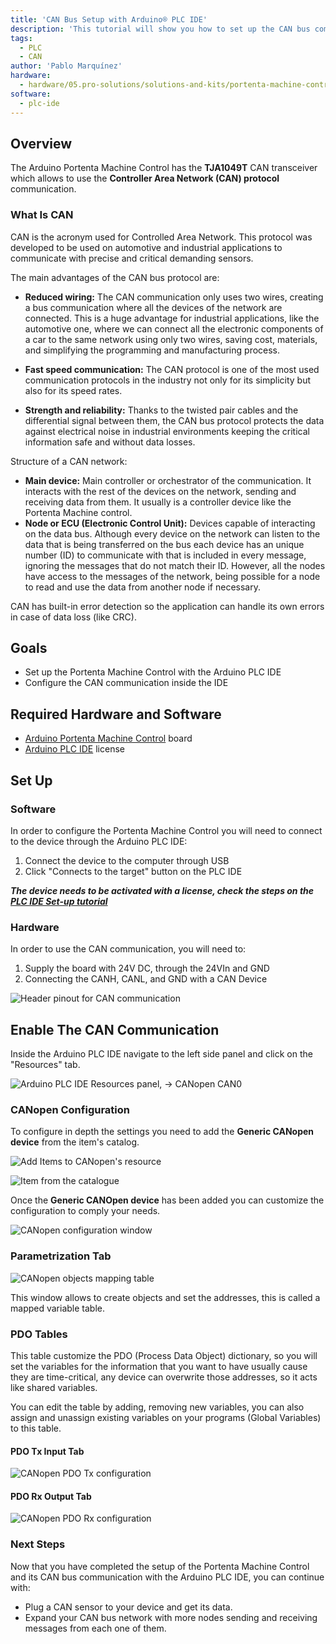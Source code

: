 ```yaml
---
title: 'CAN Bus Setup with Arduino® PLC IDE'
description: 'This tutorial will show you how to set up the CAN bus communication with the Arduino PLC IDE.'
tags:
  - PLC
  - CAN
author: 'Pablo Marquínez'
hardware:
  - hardware/05.pro-solutions/solutions-and-kits/portenta-machine-control
software:
  - plc-ide
---
```


## Overview

The Arduino Portenta Machine Control has the **TJA1049T** CAN transceiver which allows to use the **Controller Area Network (CAN) protocol** communication.

### What Is CAN

CAN is the acronym used for Controlled Area Network. This protocol was developed to be used on automotive and industrial applications to communicate with precise and critical demanding sensors. 

The main advantages of the CAN bus protocol are:

* **Reduced wiring:** The CAN communication only uses two wires, creating a bus communication where all the devices of the network are connected. This is a huge advantage for industrial applications, like the automotive one, where we can connect all the electronic components of a car to the same network using only two wires, saving cost, materials, and simplifying the programming and manufacturing process.

* **Fast speed communication:** The CAN protocol is one of the most used communication protocols in the industry not only for its simplicity but also for its speed rates.

* **Strength and reliability:** Thanks to the twisted pair cables and the differential signal between them, the CAN bus protocol protects the data against electrical noise in industrial environments keeping the critical information safe and without data losses.

Structure of a CAN network:
* **Main device:** Main controller or orchestrator of the communication. It interacts with the rest of the devices on the network, sending and receiving data from them. It usually is a controller device like the Portenta Machine control.
* **Node or ECU (Electronic Control Unit):** Devices capable of interacting on the data bus. Although every device on the network can listen to the data that is being transferred on the bus each device has an unique number (ID) to communicate with that is included in every message, ignoring the messages that do not match their ID. However, all the nodes have access to the messages of the network, being possible for a node to read and use the data from another node if necessary.

CAN has built-in error detection so the application can handle its own errors in case of data loss (like CRC).

## Goals

- Set up the Portenta Machine Control with the Arduino PLC IDE
- Configure the CAN communication inside the IDE

## Required Hardware and Software

- [Arduino Portenta Machine Control](https://store.arduino.cc/products/arduino-portenta-machine-control) board
- [Arduino PLC IDE](../../software/plc-ide) license

## Set Up

### Software

In order to configure the Portenta Machine Control you will need to connect to the device through the Arduino PLC IDE:

1. Connect the device to the computer through USB
2. Click "Connects to the target" button on the PLC IDE

***The device needs to be activated with a license, check the steps on the [PLC IDE Set-up tutorial](./plc-ide-setup-license)***

### Hardware

In order to use the CAN communication, you will need to:
1. Supply the board with 24V DC, through the 24VIn and GND
2. Connecting the CANH, CANL, and GND with a CAN Device

![Header pinout for CAN communication](assets/PMC-CAN-pins.svg)

## Enable The CAN Communication

Inside the Arduino PLC IDE navigate to the left side panel and click on the "Resources" tab.

![Arduino PLC IDE Resources panel, -> CANopen CAN0](assets/CAN-configuration.png)

### CANopen Configuration

To configure in depth the settings you need to add the **Generic CANopen device** from the item's catalog.

![Add Items to CANopen's resource](assets/CAN-configuration-add.png)

![Item from the catalogue](assets/CAN-configuration-add-catalog.png)

Once the **Generic CANOpen device** has been added you can customize the configuration to comply your needs.

![CANopen configuration window](assets/CAN-configuration-general.png)

<!--
Below, you will find an enumeration of the options located in each of the CAN configuration tabs and windows.

#### Network Settings Tabs

* Node number
* Node Guard Period(ms)
* Life time factor
* Boot time elapsed
* Wait boot-up message
* Node heartbeat producer time
* Node heartbeat consumer time
* Master heartbeat consumer time
* Mandatory
* Identify Object Check

#### PDO Mapping

* PDO Auto Mapping

#### PDO Tx Communication Settings Tab
Modes:
* User Defined Mode
* Sync Mode
* Event mode
* Cyclic mode

#### PDO Rx Communication Settings Tab
Modes:
* User Defined Mode
* Sync Mode
* Evemt Mode
-->

### Parametrization Tab

![CANopen objects mapping table](assets/CAN-configuration-parametrization.png)

This window allows to create objects and set the addresses, this is called a mapped variable table.

### PDO Tables

This table customize the PDO (Process Data Object) dictionary, so you will set the variables for the information that you want to have usually cause they are time-critical, any device can overwrite those addresses, so it acts like shared variables.

You can edit the table by adding, removing new variables, you can also assign and unassign existing variables on your programs (Global Variables) to this table.

#### PDO Tx Input Tab

![CANopen PDO Tx configuration](assets/CAN-configuration-pdo-tx.png)

#### PDO Rx Output Tab

![CANopen PDO Rx configuration](assets/CAN-configuration-pdo-rx.png)

### Next Steps

Now that you have completed the setup of the Portenta Machine Control and its CAN bus communication with the Arduino PLC IDE, you can continue with:
- Plug a CAN sensor to your device and get its data.
- Expand your CAN bus network with more nodes sending and receiving messages from each one of them.